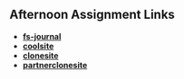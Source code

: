 ## Afternoon Assignment Links

* **[fs-journal](https://github.com/DavidLiamB/fs-journal)**
* **[coolsite](https://github.com/DavidLiamB/coolsite)**
* **[clonesite](https://github.com/DavidLiamB/clonesite)**
* **[partnerclonesite](https://github.com/alaynadelauro/partnerclonesite)**
